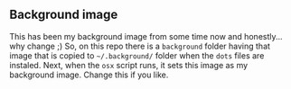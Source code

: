 ## Background image
This has been my background image from some time now and honestly... why change ;)
So, on this repo there is a `background` folder having that image that is copied
to `~/.background/` folder when the `dots` files are instaled. Next, when the `osx` script runs, it sets this image as my background image. Change this if you like.